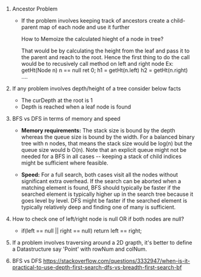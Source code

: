 1. Ancestor Problem
   - If the problem involves keeping track of ancestors create a child-parent map of each node and use it further

      How to Memoize the calculated hieght of a node in tree?
      
      
      That would be by calculating the height from the leaf and pass it to the parent and reach to the root.
      Hence the first thing to do the call would be to recusively call method on left and right node
      Ex: getHt(Node n) 
            n == null ret 0;
           h1 = getHt(n.left)
           h2 = getHt(n.right)
          ....
      

2. If any problem involves depth/height of a tree consider below facts
   - The curDepth at the root is 1
   - Depth is reached when a leaf node is found


3. BFS vs DFS in terms of memory and speed


   - **Memory requirements:** The stack size is bound by the depth whereas the queue size is bound by the width. For a balanced binary tree with n nodes, that means the stack size would be log(n) but the queue size would b O(n). Note that an explicit queue might not be needed for a BFS in all cases -- keeping a stack of child indices might be sufficient where feasible.


   - **Speed:** For a full search, both cases visit all the nodes without significant extra overhead. If the search can be aborted when a matching element is found, BFS should typically be faster if the searched element is typically higher up in the search tree because it goes level by level. DFS might be faster if the searched element is typically relatively deep and finding one of many is sufficient.
   
   
4. How to check one of left/right node is null OR if both nodes are null? 

   - if(left == null || right == null) return left == right;
   
5. If a problem involves traversing around a 2D grapth, it's better to define a Datastructure say 'Point' with rowNum and colNum.

6. BFS vs DFS
   https://stackoverflow.com/questions/3332947/when-is-it-practical-to-use-depth-first-search-dfs-vs-breadth-first-search-bf



